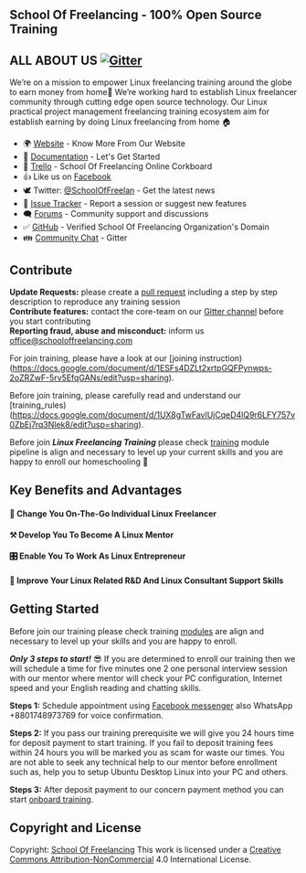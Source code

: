 ## School Of Freelancing - 100% Open Source Training

## ALL ABOUT US   [![Gitter](https://badges.gitter.im/School-Of-Freelancing/Lobby.svg)](https://gitter.im/School-Of-Freelancing/Lobby?utm_source=badge&utm_medium=badge&utm_campaign=pr-badge)


We’re on a mission to empower Linux freelancing training around the globe to earn money from home🐧 We’re working hard to establish Linux freelancer community through cutting edge open source technology. Our Linux practical project management freelancing training ecosystem aim for establish earning by doing Linux freelancing from home 🏠

* 🌍 [Website](https://www.schooloffreelancing.com/) - Know More From Our Website
* 📖 [Documentation](https://github.com/SchoolOfFreelancing/BackOffice/wiki) - Let's Get Started
* :rocket: [Trello](https://trello.com/b/RFo7GNdY/school-of-freelancing) - School Of Freelancing Online Corkboard
* 👍 Like us on [Facebook](https://www.facebook.com/SchoolOfFreelancing/)
* 🕊 Twitter: [@SchoolOfFreelan](https://twitter.com/SchoolOfFreelan) - Get the latest news
* 🐞 [Issue Tracker](https://github.com/SchoolOfFreelancing/BackOffice/issues) - Report a session or suggest new features
* 🗨  [Forums](https://www.facebook.com/groups/SchoolOfFreelancing/) - Community support and discussions
* :white_check_mark: [GitHub](https://github.com/SchoolOfFreelancing) - Verified School Of Freelancing Organization's Domain
* 👪 [Community Chat](https://gitter.im/School-Of-Freelancing/Lobby) - Gitter

## Contribute  
**Update Requests:** please create a [pull request](https://github.com/SchoolOfFreelancing/BackOffice/pulls) including a step by step description to reproduce any training session  
**Contribute features:** contact the core-team on our [Gitter channel](https://gitter.im/School-Of-Freelancing/Lobby) before you start contributing   
**Reporting fraud, abuse and misconduct:** inform us office@schooloffreelancing.com
  
For join training, please have a look at our [joining instruction)(https://docs.google.com/document/d/1ESFs4DZLt2xrtpGQFPynwps-2oZRZwF-5rv5EfqGANs/edit?usp=sharing).

Before join training, please carefully read and understand our [training_rules)(https://docs.google.com/document/d/1UX8gTwFavlUjCqeD4lQ9r6LFY757v0ZbEj7rq3Nlek8/edit?usp=sharing).

Before join ***Linux Freelancing Training*** please check [training](https://www.schooloffreelancing.com/Linux/) module pipeline is align and necessary to level up your current skills and you are happy to enroll our homeschooling 🏫

## Key Benefits and Advantages

#### 🐧 Change You On-The-Go Individual Linux Freelancer
#### ⚒ Develop You To Become A Linux Mentor
#### 🎛 Enable You To Work As Linux Entrepreneur
#### 🚀 Improve Your Linux Related R&D And Linux Consultant Support Skills


## Getting Started
Before join our training please check training [modules](https://www.schooloffreelancing.com/Linux/) are align and necessary to level up your skills and you are happy to  enroll.

_**Only 3 steps to start!**_ 😎
If you are determined to enroll our training then we will schedule a time for five minutes one 2 one personal interview session with our mentor where mentor will check your PC configuration, Internet speed and your English reading and chatting skills. 

**Steps 1:** Schedule appointment using [Facebook messenger](https://www.facebook.com/SchoolOfFreelancing/) also WhatsApp +8801748973769 for voice  confirmation.

**Steps 2:** If you pass our training prerequisite we will give you 24 hours time for deposit payment to start training. If you fail to deposit training fees within 24 hours you will be marked you as scam for waste our times. You are not able to seek any technical help to our mentor before enrollment such as, help you to setup Ubuntu Desktop Linux into your PC and  others.  

**Steps 3:** After deposit payment to our concern payment method you can start [onboard training](https://trello.com/b/RFo7GNdY/school-of-freelancing). 


## Copyright and License 
Copyright: [School Of Freelancing](https://www.schooloffreelancing.com/) 
This work is licensed under a [Creative Commons Attribution-NonCommercial](http://creativecommons.org/licenses/by-nc/4.0/) 4.0 International License.  
  

